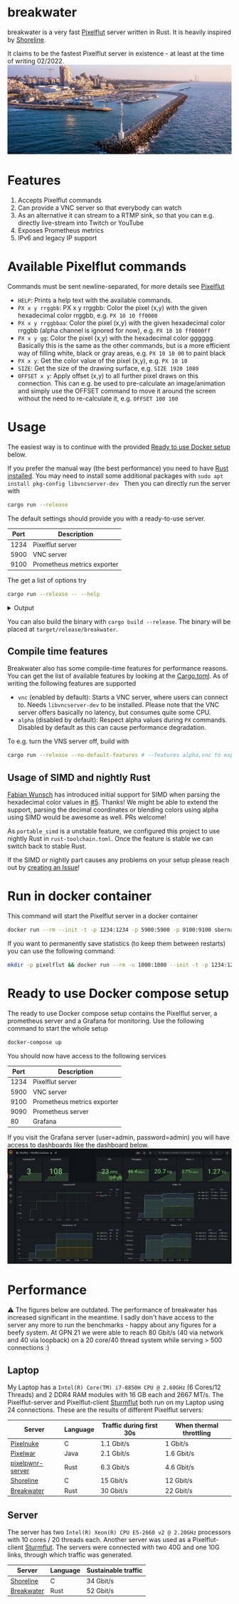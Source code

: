 # breakwater
breakwater is a very fast [Pixelflut](https://wiki.cccgoe.de/wiki/Pixelflut) server written in Rust. It is heavily inspired by [Shoreline](https://github.com/TobleMiner/shoreline).

It claims to be the fastest Pixelflut server in existence - at least at the time of writing 02/2022.
![breakwater logo](docs/images/breakwater.png)

# Features
1. Accepts Pixelflut commands
2. Can provide a VNC server so that everybody can watch
3. As an alternative it can stream to a RTMP sink, so that you can e.g. directly live-stream into Twitch or YouTube
4. Exposes Prometheus metrics
5. IPv6 and legacy IP support

# Available Pixelflut commands
Commands must be sent newline-separated, for more details see [Pixelflut](https://wiki.cccgoe.de/wiki/Pixelflut)
* `HELP`: Prints a help text with the available commands.
* `PX x y rrggbb`: PX x y rrggbb: Color the pixel (x,y) with the given hexadecimal color rrggbb, e.g. `PX 10 10 ff0000`
* `PX x y rrggbbaa`: Color the pixel (x,y) with the given hexadecimal color rrggbb (alpha channel is ignored for now), e.g. `PX 10 10 ff0000ff`
* `PX x y gg`: Color the pixel (x,y) with the hexadecimal color gggggg. Basically this is the same as the other commands, but is a more efficient way of filling white, black or gray areas, e.g. `PX 10 10 00` to paint black
* `PX x y`: Get the color value of the pixel (x,y), e.g. `PX 10 10`
* `SIZE`: Get the size of the drawing surface, e.g. `SIZE 1920 1080`
* `OFFSET x y`: Apply offset (x,y) to all further pixel draws on this connection. This can e.g. be used to pre-calculate an image/animation and simply use the OFFSET command to move it around the screen without the need to re-calculate it, e.g. `OFFSET 100 100`

# Usage
The easiest way is to continue with the provided [Ready to use Docker setup](#run-in-docker-container) below.

If you prefer the manual way (the best performance) you need to have [Rust installed](https://www.rust-lang.org/tools/install).
You may need to install some additional packages with `sudo apt install pkg-config libvncserver-dev `
Then you can directly run the server with
```bash
cargo run --release
```
The default settings should provide you with a ready-to-use server.

| Port | Description                 |
|------|-----------------------------|
| 1234 | Pixelflut server            |
| 5900 | VNC server                  |
| 9100 | Prometheus metrics exporter |

The get a list of options try
```bash
cargo run --release -- --help
```
<details>
  <summary>Output</summary>

```bash
cargo run --release -- --help
    Finished release [optimized] target(s) in 0.04s
     Running `target/release/breakwater --help`
Usage: breakwater [OPTIONS]

Options:
  -l, --listen-address <LISTEN_ADDRESS>
          Listen address to bind to. The default value will listen on all interfaces for IPv4 and IPv6 packets [default: [::]:1234]
      --width <WIDTH>
          Width of the drawing surface [default: 1280]
      --height <HEIGHT>
          Height of the drawing surface [default: 720]
  -f, --fps <FPS>
          Frames per second the server should aim for [default: 30]
  -t, --text <TEXT>
          Text to display on the screen. The text will be followed by "on <listen_address>" [default: "Pixelflut server (breakwater)"]
      --font <FONT>
          The font used to render the text on the screen. Should be a ttf file. If you use the default value a copy that ships with breakwater will be used - no need to download and provide the font [default: Arial.ttf]
  -p, --prometheus-listen-address <PROMETHEUS_LISTEN_ADDRESS>
          Listen address the prometheus exporter should listen on [default: [::]:9100]
      --statistics-save-file <STATISTICS_SAVE_FILE>
          Save file where statistics are periodically saved. The save file will be read during startup and statistics are restored. To reset the statistics simply remove the file [default: statistics.json]
      --statistics-save-interval-s <STATISTICS_SAVE_INTERVAL_S>
          Interval (in seconds) in which the statistics save file should be updated [default: 10]
      --disable-statistics-save-file
          Disable periodical saving of statistics into save file
      --rtmp-address <RTMP_ADDRESS>
          Enable rtmp streaming to configured address, e.g. `rtmp://127.0.0.1:1935/live/test`
      --video-save-folder <VIDEO_SAVE_FOLDER>
          Enable dump of video stream into file. File location will be `<VIDEO_SAVE_FOLDER>/pixelflut_dump_{timestamp}.mp4
  -v, --vnc-port <VNC_PORT>
          Port of the VNC server [default: 5900]
  -h, --help
          Print help
  -V, --version
          Print version
```
</details>

You can also build the binary with `cargo build --release`. The binary will be placed at `target/release/breakwater`.

## Compile time features
Breakwater also has some compile-time features for performance reasons.
You can get the list of available features by looking at the [Cargo.toml](Cargo.toml).
As of writing the following features are supported

* `vnc` (enabled by default): Starts a VNC server, where users can connect to. Needs `libvncserver-dev` to be installed. Please note that the VNC server offers basically no latency, but consumes quite some CPU.
* `alpha` (disabled by default): Respect alpha values during `PX` commands. Disabled by default as this can cause performance degradation.

To e.g. turn the VNS server off, build with

```bash
cargo run --release --no-default-features # --features alpha,vnc to explicitly enable
```

## Usage of SIMD and nightly Rust
[Fabian Wunsch](https://github.com/fabi321) has introduced initial support for SIMD when parsing the hexadecimal color values in [#5](https://github.com/sbernauer/breakwater/pull/5). Thanks!
We might be able to extend the support, parsing the decimal coordinates or blending colors using alpha using SIMD would be awesome as well. PRs welcome!

As `portable_simd` is a unstable feature, we configured this project to use nightly Rust in `rust-toolchain.toml`. Once the feature is stable we can switch back to stable Rust.

If the SIMD or nightly part causes any problems on your setup please reach out by [creating an Issue](https://github.com/sbernauer/breakwater/issues/new)!

# Run in docker container
This command will start the Pixelflut server in a docker container
```bash
docker run --rm --init -t -p 1234:1234 -p 5900:5900 -p 9100:9100 sbernauer/breakwater # --help
```

If you want to permanently save statistics (to keep them between restarts) you can use the following command:
```bash
mkdir -p pixelflut && docker run --rm -u 1000:1000 --init -t -p 1234:1234 -p 5900:5900 -p 9100:9100 -v "$(pwd)/pixelflut:/pixelflut" foo:bar --statistics-save-file /pixelflut/statistics.json
```

# Ready to use Docker compose setup
The ready to use Docker compose setup contains the Pixelflut server, a prometheus server and a Grafana for monitoring.
Use the following command to start the whole setup
```bash
docker-compose up
```
You should now have access to the following services

| Port | Description                 |
|------|-----------------------------|
| 1234 | Pixelflut server            |
| 5900 | VNC server                  |
| 9100 | Prometheus metrics exporter |
| 9090 | Prometheus server           |
| 80   | Grafana                     |

If you visit the Grafana server (user=admin, password=admin) you will have access to dashboards like the dashboard below.
![Grafana screenshot](docs/images/Screenshot_20220210_215752.png)

# Performance

:warning: The figures below are outdated. The performance of breakwater has increased significant in the meantime. I sadly don't have access to the server any more to run the benchmarks - happy about any figures for a beefy system. At GPN 21 we were able to reach 80 Gbit/s (40 via network and 40 via loopback) on a 20 core/40 thread system while serving > 500 connections :)

## Laptop
My Laptop has a `Intel(R) Core(TM) i7-8850H CPU @ 2.60GHz` (6 Cores/12 Threads) and 2 DDR4 RAM modules with 16 GB each and 2667 MT/s.
The Pixelflut-server and Pixelflut-client [Sturmflut](https://github.com/TobleMiner/sturmflut) both run on my Laptop using 24 connections.
These are the results of different Pixelflut servers:

| Server                                                                  | Language | Traffic during first 30s | When thermal throttling |
|-------------------------------------------------------------------------|----------|--------------------------|-------------------------|
| [Pixelnuke](https://github.com/defnull/pixelflut/tree/master/pixelnuke) | C        | 1.1 Gbit/s               | 1 Gbit/s                |
| [Pixelwar](https://github.com/defnull/pixelflut/tree/master/pixelwar)   | Java     | 2.1 Gbit/s               | 1.6 Gbit/s              |
| [pixelpwnr-server](https://github.com/timvisee/pixelpwnr-server)        | Rust     | 6.3 Gbit/s               | 4.6 Gbit/s             |
| [Shoreline](https://github.com/TobleMiner/shoreline)                    | C        | 15 Gbit/s                | 12 Gbit/s               |
| [Breakwater](https://github.com/sbernauer/breakwater)                   | Rust     | 30 Gbit/s                | 22 Gbit/s               |

## Server
The server has two `Intel(R) Xeon(R) CPU E5-2660 v2 @ 2.20GHz` processors with 10 cores / 20 threads each.
Another server was used as a Pixelflut-client [Sturmflut](https://github.com/TobleMiner/sturmflut).
The servers were connected with two 40G and one 10G links, through which traffic was generated.

| Server                                                | Language | Sustainable traffic |
|-------------------------------------------------------|----------|---------------------|
| [Shoreline](https://github.com/TobleMiner/shoreline)  | C        | 34 Gbit/s           |
| [Breakwater](https://github.com/sbernauer/breakwater) | Rust     | 52 Gbit/s           |
